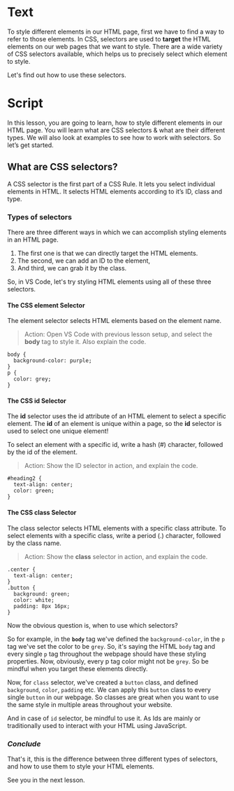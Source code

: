 # Text
To style different elements in our HTML page, first we have to find a way to refer to those elements. In CSS, selectors are used to **target** the HTML elements on our web pages that we want to style. There are a wide variety of CSS selectors available, which helps us to precisely select which element to style. 

Let's find out how to use these selectors.

# Script 
In this lesson, you are going to learn, how to style different elements in our HTML page. You will learn what are CSS selectors & what are their different types. We will also look at examples to see how to work with selectors. So let’s get started.

## What are CSS selectors?

A CSS selector is the first part of a CSS Rule. It lets you select individual elements in HTML. It selects HTML elements according to it’s ID, class and type.

### Types of selectors

There are three different ways in which we can accomplish styling elements in an HTML page.
1. The first one is that we can directly target the HTML elements.
2. The second, we can add an ID to the element,
3. And third, we can grab it by the class.

So, in VS Code, let's try styling HTML elements using all of these three selectors.

#### The CSS element Selector

The element selector selects HTML elements based on the element name.

> Action: Open VS Code with previous lesson setup, and select the **body** tag to style it. Also explain the code.
````
body {
  background-color: purple;
}
p {
  color: grey;
}
````

#### The CSS id Selector

The **id** selector uses the id attribute of an HTML element to select a specific element. The **id** of an element is unique within a page, so the **id** selector is used to select one unique element!

To select an element with a specific id, write a hash (#) character, followed by the id of the element.

> Action: Show the ID selector in action, and explain the code.
````
#heading2 {
  text-align: center;
  color: green;
}
````

#### The CSS class Selector

The class selector selects HTML elements with a specific class attribute. To select elements with a specific class, write a period (.) character, followed by the class name.

> Action: Show the **class** selector in action, and explain the code.
````
.center {
  text-align: center;
}
.button {
  background: green;
  color: white;
  padding: 8px 16px;
}
````

Now the obvious question is, when to use which selectors?

So for example, in the **`body`** tag we've defined the `background-color`, in the `p` tag we've set the color to be `grey`. So, it's saying the HTML `body` tag and every single `p` tag throughout the webpage should have these styling properties.
Now, obviously, every p tag color might not be `grey`. So be mindful when you target these elements directly.

Now, for `class` selector, we've created a `button` class, and defined `background`, `color`, `padding` etc. We can apply this `button` class to every single `button` in our webpage. So classes are great when you want to use the same style in multiple areas throughout your website.

And in case of `id`  selector, be mindful to use it. As Ids are mainly or traditionally used to interact with your HTML using JavaScript.

### *Conclude*
That's it, this is the difference between three different types of selectors, and how to use them to style your HTML elements. 

See you in the next lesson.


